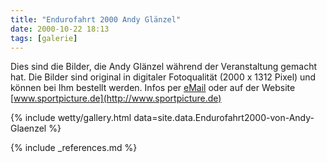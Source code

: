 ```yaml
---
title: "Endurofahrt 2000 Andy Glänzel"
date: 2000-10-22 18:13
tags: [galerie]
---
```

Dies sind die Bilder, die Andy Glänzel während der Veranstaltung gemacht hat. Die Bilder sind original in digitaler Fotoqualität (2000 x 1312 Pixel) und können bei Ihm bestellt werden. Infos per [eMail](mailto:info@sportpicture.de) oder auf der Website [www.sportpicture.de](http://www.sportpicture.de)

{% include wetty/gallery.html data=site.data.Endurofahrt2000-von-Andy-Glaenzel %}

{% include _references.md %}

